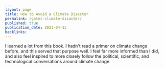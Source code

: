 ```yaml
---
layout: page
title: How to Avoid a Climate Disaster
permalink: /gates-climate-disaster/
published: true
publication_date: 2021-04-13
backlinks: 
---
```


I learned a lot from this book. I hadn't read a primer on climate change before, and this served that purpose well. I feel far more informed than I did, and also feel inspired to more closely follow the political, scientific, and technological conversations around climate change.